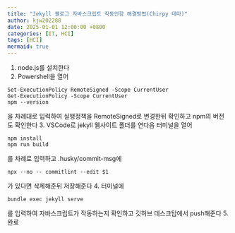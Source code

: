 ```yaml
---
title: "Jekyll 블로그 자바스크립트 작동안함 해결방법(Chirpy 테마)"
author: kjw202288
date: 2025-01-01 12:00:00 +0800
categories: [IT, HCI]
tags: [HCI]
mermaid: true
---
```


1. node.js를 설치한다
2. Powershell을 열어 
```text
Set-ExecutionPolicy RemoteSigned -Scope CurrentUser
Get-ExecutionPolicy -Scope CurrentUser
npm --version
```
을 차례대로 입력하여 실행정책을 RemoteSigned로 변경한뒤 확인하고 npm의 버전도 확인한다
3. VSCode로 jekyll 웹사이트 폴더를 연다음 터미널을 열어
```text
npm install
npm run build
```
를 차례로 입력하고 .husky/commit-msg에
```text
npx --no -- commitlint --edit $1
```
가 있다면 삭제해준뒤 저장해준다
4. 터미널에
```text
bundle exec jekyll serve
```
를 입력하여 자바스크립트가 작동하는지 확인하고 깃허브 데스크탑에서 push해준다
5. 완료